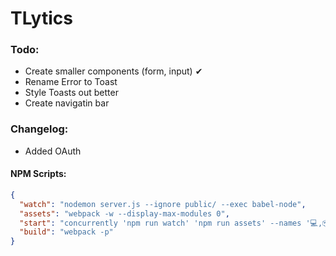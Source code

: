 # TLytics

### Todo:
* Create smaller components (form, input) ✔︎
* Rename Error to Toast
* Style Toasts out better
* Create navigatin bar

### Changelog:
* Added OAuth

#### NPM Scripts:
```json
{
  "watch": "nodemon server.js --ignore public/ --exec babel-node",
  "assets": "webpack -w --display-max-modules 0",
  "start": "concurrently 'npm run watch' 'npm run assets' --names '💻,📦' --prefix name",
  "build": "webpack -p"
}
```